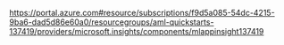
https://portal.azure.com#resource/subscriptions/f9d5a085-54dc-4215-9ba6-dad5d86e60a0/resourcegroups/aml-quickstarts-137419/providers/microsoft.insights/components/mlappinsight137419
